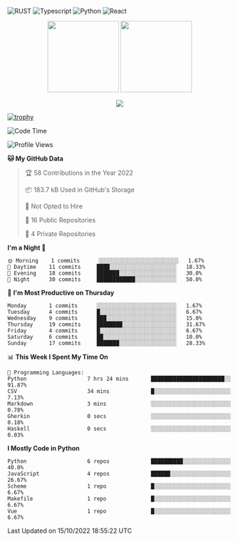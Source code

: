 ![RUST](https://img.shields.io/badge/-Rust-141414?style=flat&logo=rust)
![Typescript](https://img.shields.io/badge/-Typescript-141414?style=flat&logo=typescript)
![Python](https://img.shields.io/badge/-Python-141414?style=flat&logo=python)
![React](https://img.shields.io/badge/-React-141414?style=flat&logo=react)

<p align="center">
  <img height="160" src="https://github-readme-stats.vercel.app/api/top-langs/?username=k4zam1&theme=dracula&hide=html,css,dockerfile,shell,ejs,stylus,javascript&count_private=true&show_icons=true&hide_border=true&layout=compact"/>
  <img height="160" src="https://github-readme-stats.vercel.app/api?username=k4zam1&count_private=true&show_icons=true&theme=dracula&include_all_commits=true&hide_border=true"/>
</p>
<p align="center">
<img src="https://activity-graph.herokuapp.com/graph?username=k4zam1&theme=dracula"/>
</p>

[![trophy](https://github-profile-trophy.vercel.app/?username=k4zam1)](https://github.com/ryo-ma/github-profile-trophy)

<!--START_SECTION:waka-->
![Code Time](http://img.shields.io/badge/Code%20Time-226%20hrs%2026%20mins-blue)

![Profile Views](http://img.shields.io/badge/Profile%20Views-0-blue)

**🐱 My GitHub Data** 

> 🏆 58 Contributions in the Year 2022
 > 
> 📦 183.7 kB Used in GitHub's Storage 
 > 
> 🚫 Not Opted to Hire
 > 
> 📜 16 Public Repositories 
 > 
> 🔑 4 Private Repositories  
 > 
**I'm a Night 🦉** 

```text
🌞 Morning    1 commits      ░░░░░░░░░░░░░░░░░░░░░░░░░   1.67% 
🌆 Daytime    11 commits     ████░░░░░░░░░░░░░░░░░░░░░   18.33% 
🌃 Evening    18 commits     ███████░░░░░░░░░░░░░░░░░░   30.0% 
🌙 Night      30 commits     ████████████░░░░░░░░░░░░░   50.0%

```
📅 **I'm Most Productive on Thursday** 

```text
Monday       1 commits      ░░░░░░░░░░░░░░░░░░░░░░░░░   1.67% 
Tuesday      4 commits      █░░░░░░░░░░░░░░░░░░░░░░░░   6.67% 
Wednesday    9 commits      ███░░░░░░░░░░░░░░░░░░░░░░   15.0% 
Thursday     19 commits     ████████░░░░░░░░░░░░░░░░░   31.67% 
Friday       4 commits      █░░░░░░░░░░░░░░░░░░░░░░░░   6.67% 
Saturday     6 commits      ██░░░░░░░░░░░░░░░░░░░░░░░   10.0% 
Sunday       17 commits     ███████░░░░░░░░░░░░░░░░░░   28.33%

```


📊 **This Week I Spent My Time On** 

```text
💬 Programming Languages: 
Python                   7 hrs 24 mins       ███████████████████████░░   91.87% 
CSV                      34 mins             █░░░░░░░░░░░░░░░░░░░░░░░░   7.13% 
Markdown                 3 mins              ░░░░░░░░░░░░░░░░░░░░░░░░░   0.78% 
Gherkin                  0 secs              ░░░░░░░░░░░░░░░░░░░░░░░░░   0.18% 
Haskell                  0 secs              ░░░░░░░░░░░░░░░░░░░░░░░░░   0.03%

```

**I Mostly Code in Python** 

```text
Python                   6 repos             ██████████░░░░░░░░░░░░░░░   40.0% 
JavaScript               4 repos             ██████░░░░░░░░░░░░░░░░░░░   26.67% 
Scheme                   1 repo              █░░░░░░░░░░░░░░░░░░░░░░░░   6.67% 
Makefile                 1 repo              █░░░░░░░░░░░░░░░░░░░░░░░░   6.67% 
Vue                      1 repo              █░░░░░░░░░░░░░░░░░░░░░░░░   6.67%

```



 Last Updated on 15/10/2022 18:55:22 UTC
<!--END_SECTION:waka-->
